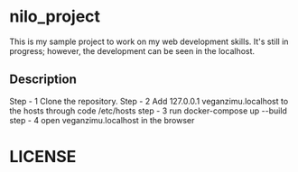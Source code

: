 # nilo_project
This is my sample project to work on my web development skills. It's still in progress; however, the development can be seen in the localhost.

## Description

Step - 1 Clone the repository.
Step - 2 Add 127.0.0.1 veganzimu.localhost to the hosts through code /etc/hosts
step - 3 run docker-compose up --build
step - 4 open veganzimu.localhost in the browser

# LICENSE
